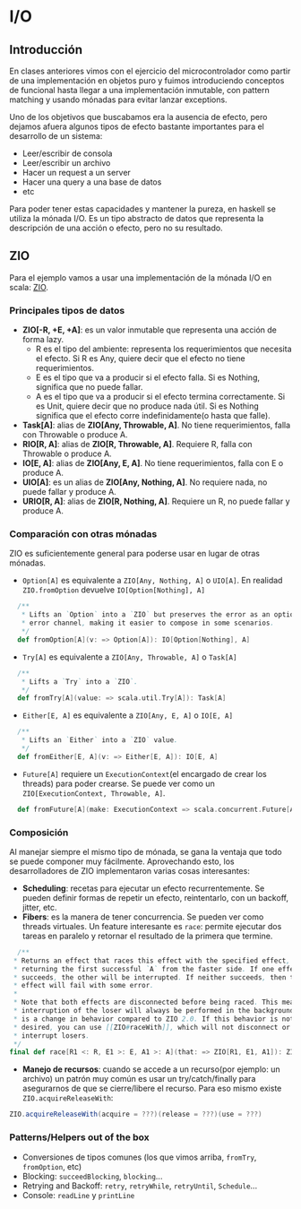 # I/O

## Introducción

En clases anteriores vimos con el ejercicio del microcontrolador como partir de una implementación en objetos puro
y fuimos introduciendo conceptos de funcional hasta llegar a una implementación inmutable, con pattern matching
y usando mónadas para evitar lanzar exceptions.

Uno de los objetivos que buscabamos era la ausencia de efecto, pero dejamos afuera algunos tipos de efecto bastante importantes para
el desarrollo de un sistema:

- Leer/escribir de consola
- Leer/escribir un archivo
- Hacer un request a un server
- Hacer una query a una base de datos
- etc

Para poder tener estas capacidades y mantener la pureza, en haskell se utiliza la mónada I/O. Es un tipo abstracto de datos
que representa la descripción de una acción o efecto, pero no su resultado.

## ZIO

Para el ejemplo vamos a usar una implementación de la mónada I/O en scala: [ZIO](https://zio.dev/).

### Principales tipos de datos

- **ZIO[-R, +E, +A]**: es un valor inmutable que representa una acción de forma lazy.
    - R es el tipo del ambiente: representa los requerimientos que necesita el efecto. Si R es Any, quiere decir que
      el efecto no tiene requerimientos.
    - E es el tipo que va a producir si el efecto falla. Si es Nothing, significa que no puede fallar.
    - A es el tipo que va a producir si el efecto termina correctamente. Si es Unit, quiere decir que no produce nada
      útil. Si es Nothing significa que el efecto corre indefinidamente(o hasta que falle).
- **Task[A]**: alias de **ZIO[Any, Throwable, A]**. No tiene requerimientos, falla con Throwable o produce A.
- **RIO[R, A]**: alias de **ZIO[R, Throwable, A]**. Requiere R, falla con Throwable o produce A.
- **IO[E, A]**: alias de **ZIO[Any, E, A]**. No tiene requerimientos, falla con E o produce A.
- **UIO[A]**: es un alias de **ZIO[Any, Nothing, A]**. No requiere nada, no puede fallar y produce A.
- **URIO[R, A]**: alias de **ZIO[R, Nothing, A]**. Requiere un R, no puede fallar y produce A.

### Comparación con otras mónadas
ZIO es suficientemente general para poderse usar en lugar de otras mónadas.
- `Option[A]` es equivalente a `ZIO[Any, Nothing, A]` o `UIO[A]`. En realidad `ZIO.fromOption` devuelve `IO[Option[Nothing], A]`
```scala
  /**
   * Lifts an `Option` into a `ZIO` but preserves the error as an option in the
   * error channel, making it easier to compose in some scenarios.
   */
  def fromOption[A](v: => Option[A]): IO[Option[Nothing], A]
```
- `Try[A]` es equivalente a `ZIO[Any, Throwable, A]` o `Task[A]`
```scala
  /**
   * Lifts a `Try` into a `ZIO`.
   */
  def fromTry[A](value: => scala.util.Try[A]): Task[A]
```
- `Either[E, A]` es equivalente a `ZIO[Any, E, A]` o `IO[E, A]`
```scala
  /**
   * Lifts an `Either` into a `ZIO` value.
   */
  def fromEither[E, A](v: => Either[E, A]): IO[E, A]
```
- `Future[A]` requiere un `ExecutionContext`(el encargado de crear los threads) para poder crearse.
  Se puede ver como un `ZIO[ExecutionContext, Throwable, A]`.
```scala
  def fromFuture[A](make: ExecutionContext => scala.concurrent.Future[A]): Task[A]
```
  
### Composición
Al manejar siempre el mismo tipo de mónada, se gana la ventaja que todo se puede componer muy fácilmente.
Aprovechando esto, los desarrolladores de ZIO implementaron varias cosas interesantes:
- **Scheduling**: recetas para ejecutar un efecto recurrentemente. Se pueden definir formas de repetir un efecto, reintentarlo,
  con un backoff, jitter, etc.
- **Fibers**: es la manera de tener concurrencia. Se pueden ver como threads virtuales. Un feature interesante es `race`: 
  permite ejecutar dos tareas en paralelo y retornar el resultado de la primera que termine.
```scala
  /**
 * Returns an effect that races this effect with the specified effect,
 * returning the first successful `A` from the faster side. If one effect
 * succeeds, the other will be interrupted. If neither succeeds, then the
 * effect will fail with some error.
 *
 * Note that both effects are disconnected before being raced. This means that
 * interruption of the loser will always be performed in the background. This
 * is a change in behavior compared to ZIO 2.0. If this behavior is not
 * desired, you can use [[ZIO#raceWith]], which will not disconnect or
 * interrupt losers.
 */
final def race[R1 <: R, E1 >: E, A1 >: A](that: => ZIO[R1, E1, A1]): ZIO[R1, E1, A1]
```
- **Manejo de recursos**: cuando se accede a un recurso(por ejemplo: un archivo) un patrón muy común es usar un try/catch/finally
  para asegurarnos de que se cierre/libere el recurso. Para eso mismo existe `ZIO.acquireReleaseWith`:
```scala
ZIO.acquireReleaseWith(acquire = ???)(release = ???)(use = ???)
```

### Patterns/Helpers out of the box
- Conversiones de tipos comunes (los que vimos arriba, `fromTry`, `fromOption`, etc)
- Blocking: `succeedBlocking`, `blocking`...
- Retrying and Backoff: `retry`, `retryWhile`, `retryUntil`, `Schedule`...
- Console: `readLine` y `printLine` 
